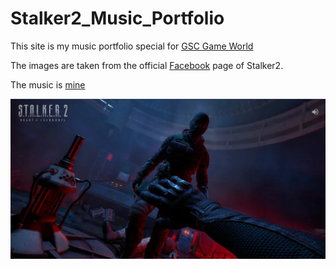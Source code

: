 # Stalker2_Music_Portfolio

This site is my music portfolio special for
[GSC Game World](https://www.gsc-game.com/index.php?lang=en#home-slider)

The images are taken from the official
[Facebook](https://www.facebook.com/officialstalker) page of Stalker2.

The music
is [mine](https://youtu.be/xYQYMzViT8o)

![Interface](./assets/Preview.webp)
